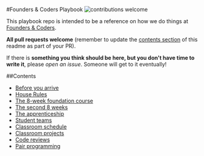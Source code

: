 #Founders &amp; Coders Playbook ![contributions welcome](https://img.shields.io/badge/contributions-welcome-brightgreen.svg?style=flat)

This playbook repo is intended to be a reference on how we do things at [Founders &amp; Coders](http://www.foundersandcoders.org).

**All pull requests welcome** (remember to update the [contents section](#contents) of this readme as part of your PR).

If there is **something you think should be here, but you don't have time to write it**, please _open an issue_. Someone will get to it eventually!

##Contents
+ [Before you arrive](/before-arrival.md)
+ [House Rules](/house-rules.md)
+ [The 8-week foundation course](/foundation.md)
+ [The second 8 weeks](/projects.md)
+ [The apprenticeship](/journey.md)
+ [Student teams](/teams.md)
+ [Classroom schedule](/schedule.md)
+ [Classroom projects](/projects.md)
+ [Code reviews](/code-reviews.md)
+ [Pair programming](/pair-programming.md)